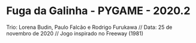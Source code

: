 # Fuga da Galinha - PYGAME - 2020.2
Trio: Lorena Budin, Paulo Falcão e Rodrigo Furukawa // Data: 25 de novembro de 2020 // Jogo inspirado no Freeway (1981)